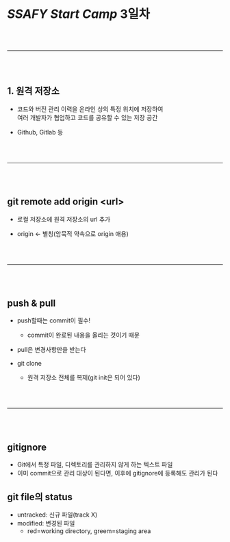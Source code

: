 # *SSAFY Start Camp* 3일차

<br>
<br>

---

<br>
<br>

## 1. 원격 저장소

* 코드와 버전 관리 이력을 온라인 상의 특정 위치에 저장하여 <br>  여러 개발자가 협업하고 코드를 공유할 수 있는 저장 공간

* Github, Gitlab 등

<br>
<br>

---

<br>
<br>

## git remote add origin \<url>

* 로컬 저장소에 원격 저장소의 url 추가

* origin <- 별칭(암묵적 약속으로 origin 애용)

<br>
<br>

---

<br>
<br>

## push & pull

* push할때는 commit이 필수!
  * commit이 완료된 내용을 올리는 것이기 때문

* pull은 변경사항만을 받는다

* git clone
  * 원격 저장소 전체를 복제(git init은 되어 있다)

<br>
<br>

---

<br>
<br>

## gitignore

* Git에서 특정 파일, 디렉토리를 관리하지 않게 하는 텍스트 파일
* 이미 commit으로 관리 대상이 된다면, 이후에 gitignore에 등록해도 관리가 된다

## git file의 status

* untracked: 신규 파일(track X)
* modified: 변경된 파일
  * red=working directory, greem=staging area

